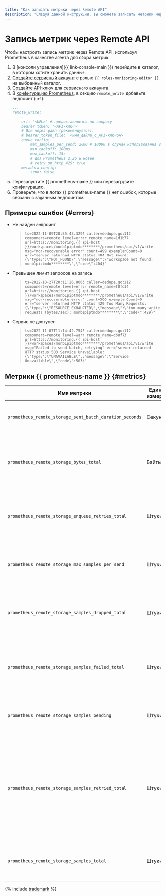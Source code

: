 ```yaml
---
title: "Как записать метрики через Remote API"
description: "Следуя данной инструкции, вы сможете записать метрики через Remote API."
---
```


# Запись метрик через Remote API

Чтобы настроить запись метрик через Remote API, используя Prometheus в качестве агента для сбора метрик:

1. В [консоли управления]({{ link-console-main }}) перейдите в каталог, в котором хотите хранить данные.
1. [Создайте сервисный аккаунт](../../../../iam/operations/sa/create.md) с ролью `{{ roles-monitoring-editor }}` на выбранный каталог.
1. [Создайте API-ключ](../../../../iam/operations/api-key/create.md) для сервисного аккаунта.
1. В [конфигурацию Prometheus](https://prometheus.io/docs/prometheus/latest/configuration/configuration/#remote_write), в секцию `remote_write`, добавьте эндпоинт (`url`):
   ```yaml
   ...
   remote_write:
     ...
     - url: '<URL>' # предоставляется по запросу
       bearer_token: '<API-ключ>'
       # Или через файл (рекомендуется):
       # bearer_token_file: '<имя_файла_с_API-ключом>'
       queue_config:
           max_samples_per_send: 2000 # 10000 в случае использования vmagent
           min_backoff: 100ms
           max_backoff: 15s
           # для Prometheus 2.26 и новее
           # retry_on_http_429: true
       metadata_config:
           send: false
   ```
1. Перезапустите {{ prometheus-name }} или перезагрузите конфигурацию.
1. Проверьте, что в логах {{ prometheus-name }} нет ошибок, которые связаны с заданным эндпоинтом.

## Примеры ошибок {#errors}

* Не найден эндпоинт
  >```ts=2022-11-09T20:55:43.329Z caller=dedupe.go:112 component=remote level=error remote_name=1d1b77 url=https://monitoring.{{ api-host }}/workspaces/monb1piptmdo********/prometheus/api/v1/write msg="non-recoverable error" count=499 exemplarCount=0 err="server returned HTTP status 404 Not Found: {\"type\":\"NOT_FOUND\",\"message\":\"workspace not found: monb1piptmdo********\",\"code\":404}"```
* Превышен лимит запросов на запись
  >```ts=2022-10-27T20:11:26.806Z caller=dedupe.go:112 component=remote level=error remote_name=f0fd14 url=https://monitoring.{{ api-host }}/workspaces/monb1piptmdo********/prometheus/api/v1/write msg="non-recoverable error" count=500 exemplarCount=0 err="server returned HTTP status 429 Too Many Requests: {\"type\":\"RESOURCE_EXHAUSTED\",\"message\":\"too many write requests (bytes/sec): monb1piptmdo********\",\"code\":429}"```
* Сервис не доступен
  >```ts=2022-11-07T11:14:42.754Z caller=dedupe.go:112 component=remote level=warn remote_name=db8f73 url=https://monitoring.{{ api-host }}/workspaces/monb1piptmdo********/prometheus/api/v1/write msg="Failed to send batch, retrying" err="server returned HTTP status 503 Service Unavailable: {\"type\":\"UNAVAILABLE\",\"message\":\"Service Unavailable\",\"code\":503}"```

## Метрики {{ prometheus-name }} {#metrics}

| Имя метрики | Единицы измерения | Пояснения |
|----|----|----|
`prometheus_remote_storage_sent_batch_duration_seconds` | Секунды | Гистограмма времени выполнения запроса на запись.
`prometheus_remote_storage_bytes_total`  | Байты | Общее количество байтов данных (не метаданных), отправленных в удаленное хранилище после сжатия.
`prometheus_remote_storage_enqueue_retries_total`  | Штуки | Общее количество неудачных попыток добавления точки в очередь отправки.
`prometheus_remote_storage_max_samples_per_send`  | Штуки | Максимальное количество точек, отправленных в одном запросе на запись.
`prometheus_remote_storage_samples_dropped_total`  | Штуки | Общее количество точек, прочитанных из WAL, но не отправленных в удаленное хранилище.
`prometheus_remote_storage_samples_failed_total`  | Штуки | Общее количество точек, которые не удалось отправить в удаленное хранилище, неустранимые ошибки.
`prometheus_remote_storage_samples_pending`  | Штуки | Количество точек, ожидающих отправки в удаленное хранилище.
`prometheus_remote_storage_samples_retried_total`  | Штуки | Общее количество точек, которые не удалось отправить в удаленное хранилище, но для которых была предпринята повторная попытка, поскольку ошибка отправки является устранимой.
`prometheus_remote_storage_samples_total`  | Штуки | Общее количество точек, отправленных в удаленное хранилище.

{% include [trademark](../../../../_includes/monitoring/trademark.md) %}

